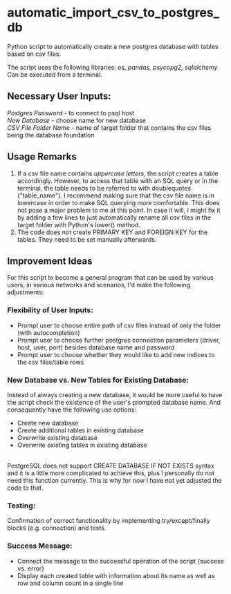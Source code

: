 # automatic_import_csv_to_postgres_db
Python script to automatically create a new postgres database with tables based on csv files.

The script uses the following libraries: *os, pandas, psycopg2, sqlalchemy*<br>
Can be executed from a terminal.


## Necessary User Inputs:
*Postgres Password* - to connect to psql host<br>
*New Database* - choose name for new database<br>
*CSV File Folder Name* - name of target folder that contains the csv files being the database foundation

## Usage Remarks
1. If a csv file name contains *uppercase letters*, the script creates a table accordingly. However, to access that table with an SQL query or in the terminal, the table needs to be referred to with doublequotes ("table_name"). I recommend making sure that the csv file name is in lowercase in order to make SQL querying more comfortable.
This does not pose a major problem to me at this point. In case it will, I might fix it by adding a few lines to just automatically rename all csv files in the target folder with Python's lower() method.
2. The code does not create PRIMARY KEY and FOREIGN KEY for the tables. They need to be set manually afterwards.
   


## Improvement Ideas
For this script to become a general program that can be used by various users, in various networks and scenarios, I'd make the following adjustments:

### Flexibility of User Inputs:
- Prompt user to choose entire path of csv files instead of only the folder (with autocompletion) 
- Prompt user to choose further postgres connection parameters (driver, host, user, port) besides database name and password
- Prompt user to choose whether they would like to add new indices to the csv files/table rows

### New Database vs. New Tables for Existing Database:
Instead of always creating a new database, it would be more useful to have the script check the existence of the user's prompted database name. And consequently have the following use options:
- Create new database
- Create additional tables in existing database
- Overwrite existing database
- Overwrite existing tables in existing database
<br>
PostgreSQL does not support CREATE DATABASE IF NOT EXISTS syntax and it is a little more complicated to achieve this, plus I personally do not need this function currently. This is why for now I have not yet adjusted the code to that.

### Testing:
Confirmation of correct functionality by implementing try/except/finally blocks (e.g. connection) and tests.

### Success Message:
- Connect the message to the successful operation of the script {success vs. error}
- Display each created table with information about its name as well as row and column count in a single line

